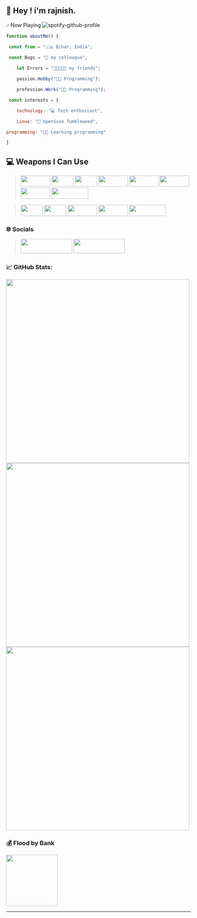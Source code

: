 ## 👋 Hey ! i'm __rajnish__.

 🎶 Now Playing
![spotify-github-profile](https://spotify-github-profile.kittinanx.com/api/view?uid=31adq66u7roiydmuaexvdw2afsqe&cover_image=true&theme=natemoo-re&show_offline=true&background_color=121212&interchange=true&bar_color=53b14f&bar_color_cover=true)

```js
function aboutMe() {

 const from = "🇮🇳 Bihar, India";

 const Bugs = "🐛 my colleague";
  
    let Errors = "👩🏾‍🤝‍👩🏻 my friends";

    passion.Hobby("🧑‍💻 Programming");

    profession.Work("🧑‍💻 Programming");

 const interests = {

    technology: "💻 Tech enthusiast",

    Linux: "🐧 openSuse Tumbleweed",

programming: "👩‍💻 Learning programming"

}
```

## 💻 **Weapons I Can Use**

> <img width="80px" height="30px" src="https://img.shields.io/badge/html5-%23E34F26.svg?style=for-the-badge&logo=html5&logoColor=white"> <img width="60px" height="30px" src="https://img.shields.io/badge/css3-%231572B6.svg?style=for-the-badge&logo=css3&logoColor=white" > <img width="60px" height="30px" src="https://img.shields.io/badge/js-%23000000.svg?style=for-the-badge&logo=javascript&logoColor=%23F7DF1E" > <img width="80px" height="30px" src="https://img.shields.io/badge/react-%2320232a.svg?style=for-the-badge&logo=react&logoColor=%2361DAFB" > <img width="80px" height="30px" src="https://img.shields.io/badge/vue.js-%2335495e.svg?style=for-the-badge&logo=vuedotjs&logoColor=%234FC08D" > <img width="80px" height="30px" src="https://img.shields.io/badge/node.js-6DA55F?style=for-the-badge&logo=node.js&logoColor=white" > <img width="80px" height="30px" src="https://img.shields.io/badge/pages-121013?style=for-the-badge&logo=github&logoColor=white" > <img width="100px" height="30px" src="https://img.shields.io/badge/markdown-%23000000.svg?style=for-the-badge&logo=markdown&logoColor=white">

> <img width="60px" height="30px" src="https://img.shields.io/badge/c_lang-%23175DDC.svg?style=for-the-badge&logo=c&logoColor=white" > <img width="60px" height="30px" src="https://img.shields.io/badge/java-%23ED8B00.svg?style=for-the-badge&logo=openjdk&logoColor=white" > <img width="80px" height="30px" src="https://img.shields.io/badge/firebase-%23039BE5.svg?style=for-the-badge&logo=firebase" > <img width="80px" height="30px" src="https://img.shields.io/badge/Notion-%23000000.svg?style=for-the-badge&logo=notion&logoColor=white" > <img width="100px" height="30px" src="https://img.shields.io/badge/bitwarden-%23175DDC.svg?style=for-the-badge&logo=bitwarden&logoColor=white" >

### 🌐 **Socials** 
> <a href="https://x.com/ik_rajnish"> <img src="https://img.shields.io/badge/ik_rajnish-black.svg?style=for-the-badge&logo=x&logoColor=white" width="140px" height="40px"></a> <a href="https://t.me/devrajnish">
<img src="https://img.shields.io/badge/Telegram-2CA5E0?style=for-the-badge&logo=telegram&logoColor=white" width="140px" height="40px"></a>


### 📈 **GitHub Stats:**
<img width="500px" src="https://github-readme-streak-stats.herokuapp.com/?user=dev-rajnish&theme=algolia&hide_border=false"> <img src="https://github-readme-stats.vercel.app/api?username=dev-rajnish&theme=algolia&hide_border=false&include_all_commits=true&count_private=true" width="500px"> <img width="500px" src="https://github-readme-stats.vercel.app/api/top-langs/?username=dev-rajnish&theme=algolia&hide_border=false&include_all_commits=true&count_private=true&layout=compact">

### 💰 **Flood by Bank**
  <a href="https://paypal.me/imsanedev">
  <img width="140px" src="https://img.shields.io/badge/PayPal-00457C?style=for-the-badge&logo=paypal&logoColor=white">
</a>

-- -- 
